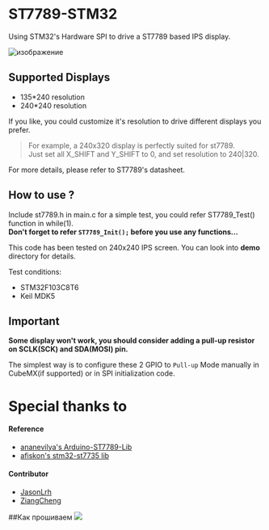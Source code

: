 # ST7789-STM32
Using STM32's Hardware SPI to drive a ST7789 based IPS display.

![изображение](https://user-images.githubusercontent.com/8113569/143623745-3a506486-ecf1-48c5-88ff-13501dffd489.png)


## Supported Displays
- 135*240 resolution  
- 240*240 resolution  

If you like, you could customize it's resolution to drive different displays you prefer. 
> For example, a 240x320 display is perfectly suited for st7789.  
> Just set all X_SHIFT and Y_SHIFT to 0, and set resolution to 240|320.  

For more details, please refer to ST7789's datasheet.  

## How to use ?

Include st7789.h in main.c
for a simple test, you could refer ST7789_Test() function in while(1).  
**Don't forget to refer `ST7789_Init();` before you use any functions...**


This code has been tested on 240x240 IPS screen. You can look into **demo** directory for details.  


Test conditions:
- STM32F103C8T6  
- Keil MDK5  

## **Important**

**Some display won't work, you should consider adding a pull-up resistor on SCLK(SCK) and SDA(MOSI) pin.**

The simplest way is to configure these 2 GPIO to `Pull-up` Mode manually in CubeMX(if supported) or in SPI initialization code.

# Special thanks to

#### Reference
- [ananevilya's Arduino-ST7789-Lib](https://github.com/ananevilya/Arduino-ST7789-Library)  
- [afiskon's stm32-st7735 lib](https://github.com/afiskon/stm32-st7735)

#### Contributor
- [JasonLrh](https://github.com/JasonLrh)  
- [ZiangCheng](https://github.com/ZiangCheng)  


##Как прошиваем
<img src="https://user-images.githubusercontent.com/8113569/144718935-8010a9c0-4dc2-49c3-a58c-c14b7917705a.png"/>

